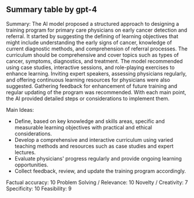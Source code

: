 ## Summary table by gpt-4
Summary: 
The AI model proposed a structured approach to designing a training program for primary care physicians on early cancer detection and referral. It started by suggesting the defining of learning objectives that might include understanding the early signs of cancer, knowledge of current diagnostic methods, and comprehension of referral processes. The curriculum should be comprehensive and cover topics such as types of cancer, symptoms, diagnostics, and treatment. The model recommended using case studies, interactive sessions, and role-playing exercises to enhance learning. Inviting expert speakers, assessing physicians regularly, and offering continuous learning resources for physicians were also suggested. Gathering feedback for enhancement of future training and regular updating of the program was recommended. With each main point, the AI provided detailed steps or considerations to implement them.

Main Ideas: 
- Define, based on key knowledge and skills areas, specific and measurable learning objectives with practical and ethical considerations.
- Develop a comprehensive and interactive curriculum using varied teaching methods and resources such as case studies and expert lectures.
- Evaluate physicians' progress regularly and provide ongoing learning opportunities.
- Collect feedback, review, and update the training program accordingly.

Factual accuracy: 10
Problem Solving / Relevance: 10
Novelty / Creativity: 7
Specificity: 10
Feasibility: 9